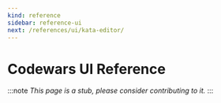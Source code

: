 ```yaml
---
kind: reference
sidebar: reference-ui
next: /references/ui/kata-editor/
---
```


# Codewars UI Reference

:::note
*This page is a stub, please consider contributing to it.*
:::